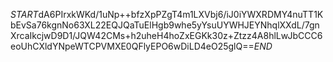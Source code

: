 $START$dA6PIrxkWKd/1uNp++bfzXpPZgT4m1LXVbj6/iJ0iYWXRDMY4nuTT1KbEvSa76kgnNo63XL22EQJQaTuElHgb9whe5yYsuUYWHJEYNhqlXXdL/7gnXrcaIkcjwD9D1/JQW42CMs+h2uheH4hoZxEGKk30z+Ztzz4A8hlLwJbCCC6eoUhCXldYNpeWTCPVMXE0QFlyEPO6wDiLD4eO25glQ==$END$